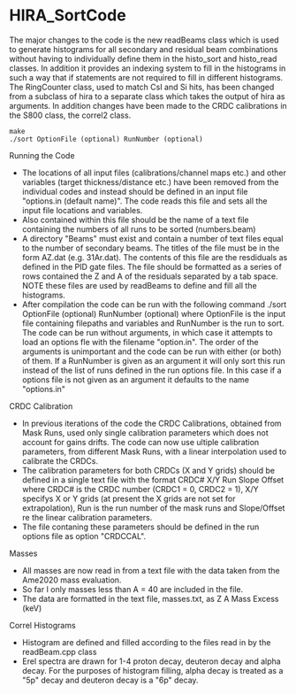 # HIRA_SortCode
The major changes to the code is the new readBeams class which is used to generate histograms for all secondary and residual beam combinations without having to individually define them in the histo_sort and histo_read classes. In addition it provides an indexing system to fill in the histograms in such a way that if statements are not required to fill in different histograms. The RingCounter class, used to match CsI and Si hits, has been changed from a subclass of hira to a separate class which takes the output of hira as arguments. In addition changes have been made to the CRDC calibrations in the S800 class, the correl2 class.

```
make
./sort OptionFile (optional) RunNumber (optional)
```

Running the Code
 - The locations of all input files (calibrations/channel maps etc.) and other variables (target thickness/distance etc.) have been removed from the individual codes and instead should be defined in an input file "options.in (default name)". The code reads this file and sets all the input file locations and variables. 
 - Also contained within this file should be the name of a text file containing the numbers of all runs to be sorted (numbers.beam)
 - A directory "Beams" must exist and contain a number of text files equal to the number of secondary beams. The titles of the file must be in the form AZ.dat (e.g. 31Ar.dat). The contents of this file are the resdiduals as defined in the PID gate files. The file should be formatted as a series of rows contained the Z and A of the residuals separated by a tab space. NOTE these files are used by readBeams to define and fill all the histograms. 
 - After compilation the code can be run with the following command
   ./sort OptionFile (optional) RunNumber (optional) 
   where OptionFile is the input file containing filepaths and variables and RunNumber is the run to sort. The code can be run without arguments, in which case it attempts to load an options fle with the filename "option.in". The order of the arguments is unimportant and the code can be run with either (or both) of them. If a RunNumber is given as an argument it will only sort this run instead of the list of runs defined in the run options file. In this case if a options file is not given as an argument it defaults to the name "options.in"  


CRDC Calibration 
 - In previous iterations of the code the CRDC Calibrations, obtained from Mask Runs, used only single calibration parameters which does not account for gains drifts. The code can now use ultiple calibration parameters, from different Mask Runs, with a linear interpolation used to calibrate the CRDCs. 
 - The calibration parameters for both CRDCs (X and Y grids) should be defined in a single text file with the format
   CRDC#   X/Y     Run     Slope           Offset
   where CRDC# is the CRDC number (CRDC1 = 0, CRDC2 = 1), X/Y specifys X or Y grids (at present the X grids are not set for extrapolation), Run is the run number of the mask runs and Slope/Offset re the linear calibration parameters.
 - The file contaning these parameters should be defined in the run options file as option "CRDCCAL".

Masses
 - All masses are now read in from a text file with the data taken from the Ame2020 mass evaluation.
 - So far I only masses less than A = 40 are included in the file.
 - The data are formatted in the text file, masses.txt, as
   Z	A	Mass Excess (keV)

Correl Histograms
 - Histogram are defined and filled according to the files read in by the readBeam.cpp class
 - Erel spectra are drawn for 1-4 proton decay, deuteron decay and alpha decay. For the purposes of histogram filling, alpha decay is treated as a "5p" decay and deuteron decay is a "6p" decay.

